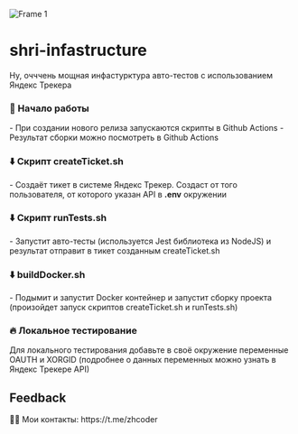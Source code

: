 ![Frame 1](https://user-images.githubusercontent.com/49750349/139683060-c0741b1d-87f7-46f7-baa8-473a7e0a3bc3.png)
# shri-infastructure
Ну, очччень мощная инфастурктура авто-тестов с использованием Яндекс Трекера


<h3>🚀 Начало работы</h3>
- При создании нового релиза запускаются скрипты в Github Actions
- Результат сборки можно посмотреть в Github Actions

<h3>⬇️ Скрипт createTicket.sh</h3>
- Создаёт тикет в системе Яндекс Трекер. Создаст от того пользователя, от которого указан API в <b>.env</b> окружении

<h3>⬇️ Скрипт runTests.sh</h3>
- Запустит авто-тесты (используется Jest библиотека из NodeJS) и результат отправит в тикет созданным createTicket.sh

<h3>⬇️  buildDocker.sh</h3>
- Подымит и запустит Docker контейнер и запустит сборку проекта (произойдет запуск скриптов createTicket.sh и runTests.sh)

<h3>🔥 Локальное тестирование</h3>
Для локального тестирования добавьте в своё окружение переменные OAUTH и XORGID (подробнее о данных переменных можно узнать в Яндекс Трекере API)

<h2>Feedback</h2>
👩‍🚀 Мои контакты: https://t.me/zhcoder 